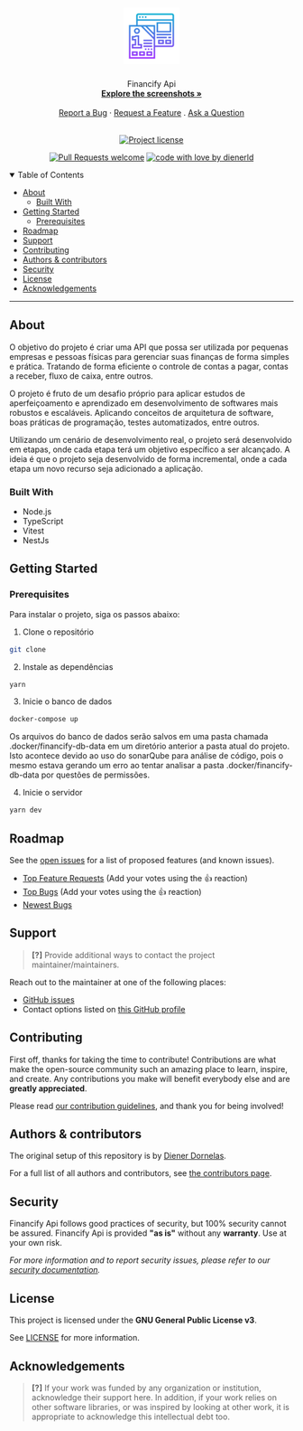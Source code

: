 <h1 align="center">
  <a href="https://github.com/dienerld/financify-api">
    <!-- Please provide path to your logo here -->
    <img src="docs/images/logo.svg" alt="Logo" width="100" height="100">
  </a>
</h1>

<div align="center">
  Financify Api
  <br />
  <a href="#about"><strong>Explore the screenshots »</strong></a>
  <br />
  <br />
  <a href="https://github.com/dienerld/financify-api/issues/new?assignees=&labels=bug&template=01_BUG_REPORT.md&title=bug%3A+">Report a Bug</a>
  ·
  <a href="https://github.com/dienerld/financify-api/issues/new?assignees=&labels=enhancement&template=02_FEATURE_REQUEST.md&title=feat%3A+">Request a Feature</a>
  .
  <a href="https://github.com/dienerld/financify-api/issues/new?assignees=&labels=question&template=04_SUPPORT_QUESTION.md&title=support%3A+">Ask a Question</a>
</div>

<div align="center">
<br />

[![Project license](https://img.shields.io/github/license/dienerld/financify-api.svg?style=flat-square)](LICENSE)

[![Pull Requests welcome](https://img.shields.io/badge/PRs-welcome-ff69b4.svg?style=flat-square)](https://github.com/dienerld/financify-api/issues?q=is%3Aissue+is%3Aopen+label%3A%22help+wanted%22)
[![code with love by dienerld](https://img.shields.io/badge/%3C%2F%3E%20with%20%E2%99%A5%20by-dienerld-ff1414.svg?style=flat-square)](https://github.com/dienerld)

</div>

<details open="open">
<summary>Table of Contents</summary>

- [About](#about)
  - [Built With](#built-with)
- [Getting Started](#getting-started)
  - [Prerequisites](#prerequisites)
- [Roadmap](#roadmap)
- [Support](#support)
- [Contributing](#contributing)
- [Authors & contributors](#authors--contributors)
- [Security](#security)
- [License](#license)
- [Acknowledgements](#acknowledgements)

</details>

---

## About

O objetivo do projeto é criar uma API que possa ser utilizada por pequenas empresas e pessoas físicas para gerenciar suas finanças de forma simples e prática. Tratando de forma eficiente o controle de contas a pagar, contas a receber, fluxo de caixa, entre outros.

O projeto é fruto de um desafio próprio para aplicar estudos de aperfeiçoamento e aprendizado em desenvolvimento de softwares mais robustos e escaláveis. Aplicando conceitos de arquitetura de software, boas práticas de programação, testes automatizados, entre outros.

Utilizando um cenário de desenvolvimento real, o projeto será desenvolvido em etapas, onde cada etapa terá um objetivo específico a ser alcançado. A ideia é que o projeto seja desenvolvido de forma incremental, onde a cada etapa um novo recurso seja adicionado a aplicação.

### Built With

- Node.js
- TypeScript
- Vitest
- NestJs

## Getting Started

### Prerequisites

Para instalar o projeto, siga os passos abaixo:

1. Clone o repositório

```bash
git clone
```

2. Instale as dependências

```bash
yarn
```

3. Inicie o banco de dados

```bash
docker-compose up
```

Os arquivos do banco de dados serão salvos em uma pasta chamada .docker/financify-db-data em um diretório anterior a pasta atual do projeto. Isto acontece devido ao uso do sonarQube para análise de código, pois o mesmo estava gerando um erro ao tentar analisar a pasta .docker/financify-db-data por questões de permissões.

4. Inicie o servidor

```bash
yarn dev
```

## Roadmap

See the [open issues](https://github.com/dienerld/financify-api/issues) for a list of proposed features (and known issues).

- [Top Feature Requests](https://github.com/dienerld/financify-api/issues?q=label%3Aenhancement+is%3Aopen+sort%3Areactions-%2B1-desc) (Add your votes using the 👍 reaction)
- [Top Bugs](https://github.com/dienerld/financify-api/issues?q=is%3Aissue+is%3Aopen+label%3Abug+sort%3Areactions-%2B1-desc) (Add your votes using the 👍 reaction)
- [Newest Bugs](https://github.com/dienerld/financify-api/issues?q=is%3Aopen+is%3Aissue+label%3Abug)

## Support

> **[?]**
> Provide additional ways to contact the project maintainer/maintainers.

Reach out to the maintainer at one of the following places:

- [GitHub issues](https://github.com/dienerld/financify-api/issues/new?assignees=&labels=question&template=04_SUPPORT_QUESTION.md&title=support%3A+)
- Contact options listed on [this GitHub profile](https://github.com/dienerld)

## Contributing

First off, thanks for taking the time to contribute! Contributions are what make the open-source community such an amazing place to learn, inspire, and create. Any contributions you make will benefit everybody else and are **greatly appreciated**.

Please read [our contribution guidelines](docs/CONTRIBUTING.md), and thank you for being involved!

## Authors & contributors

The original setup of this repository is by [Diener Dornelas](https://github.com/dienerld).

For a full list of all authors and contributors, see [the contributors page](https://github.com/dienerld/financify-api/contributors).

## Security

Financify Api follows good practices of security, but 100% security cannot be assured.
Financify Api is provided **"as is"** without any **warranty**. Use at your own risk.

_For more information and to report security issues, please refer to our [security documentation](docs/SECURITY.md)._

## License

This project is licensed under the **GNU General Public License v3**.

See [LICENSE](LICENSE) for more information.

## Acknowledgements

> **[?]**
> If your work was funded by any organization or institution, acknowledge their support here.
> In addition, if your work relies on other software libraries, or was inspired by looking at other work, it is appropriate to acknowledge this intellectual debt too.
